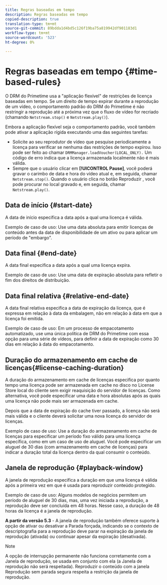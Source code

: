 ```yaml
---
title: Regras baseadas em tempo
description: Regras baseadas em tempo
copied-description: true
translation-type: tm+mt
source-git-commit: 89bdda1d4bd5c126f19ba75a819942df901183d1
workflow-type: tm+mt
source-wordcount: '523'
ht-degree: 0%

---
```



# Regras baseadas em tempo {#time-based-rules}

O DRM do Primetime usa a &quot;aplicação flexível&quot; de restrições de licença baseadas em tempo. Se um direito de tempo expirar durante a reprodução de um vídeo, o comportamento padrão do DRM do Primetime é não restringir a reprodução até a próxima vez que o fluxo de vídeo for recriado (chamando `Netstream.stop()` e `Netstream.play()`).

Embora a aplicação flexível seja o comportamento padrão, você também pode ativar a aplicação rígida executando uma das seguintes tarefas:

* Solicite ao seu reprodutor de vídeo que pesquise periodicamente a licença para verificar se nenhuma das restrições de tempo expirou. Isso pode ser feito ao chamar `DRMManager.loadVoucher(LOCAL_ONLY).` Um código de erro indica que a licença armazenada localmente não é mais válida.
* Sempre que o usuário clicar em **[!UICONTROL Pause]**, você poderá gravar o carimbo de data e hora do vídeo atual e, em seguida, chamar `Netstream.stop()`. Quando o usuário clica no botão Reproduzir , você pode procurar no local gravado e, em seguida, chamar `Netstream.play()`.

## Data de início {#start-date}

A data de início especifica a data após a qual uma licença é válida.

Exemplo de caso de uso: Use uma data absoluta para emitir licenças de conteúdo antes da data de disponibilidade de um ativo ou para aplicar um período de &quot;embargo&quot;.

## Data final {#end-date}

A data final especifica a data após a qual uma licença expira.

Exemplo de caso de uso: Use uma data de expiração absoluta para refletir o fim dos direitos de distribuição.

## Data final relativa {#relative-end-date}

A data final relativa especifica a data de expiração da licença, que é expressa em relação à data da embalagem, não em relação à data em que a licença foi emitida.

Exemplo de caso de uso: Em um processo de empacotamento automatizado, use uma única política de DRM do Primetime com essa opção para uma série de vídeos, para definir a data de expiração como 30 dias em relação à data do empacotamento.

## Duração do armazenamento em cache de licenças{#license-caching-duration}

A duração do armazenamento em cache de licenças especifica por quanto tempo uma licença pode ser armazenada em cache no disco no License Store local do cliente sem exigir reaquisição do servidor de licenças. Como alternativa, você pode especificar uma data e hora absolutas após as quais uma licença não pode mais ser armazenada em cache.

Depois que a data de expiração do cache tiver passado, a licença não será mais válida e o cliente deverá solicitar uma nova licença do servidor de licenças.

Exemplo de caso de uso: Use a duração do armazenamento em cache de licenças para especificar um período fixo válido para uma licença específica, como em um caso de uso de aluguel. Você pode especificar um aluguel de 30 dias (com armazenamento em cache de licenças) para indicar a duração total da licença dentro da qual consumir o conteúdo.

## Janela de reprodução {#playback-window}

A janela de reprodução especifica a duração em que uma licença é válida após a primeira vez em que é usada para reproduzir conteúdo protegido.

Exemplo de caso de uso: Alguns modelos de negócios permitem um período de aluguel de 30 dias, mas, uma vez iniciada a reprodução, a reprodução deve ser concluída em 48 horas. Nesse caso, a duração de 48 horas da licença é a janela de reprodução.

**A partir da versão 5.3**  - A janela de reprodução também oferece suporte à opção de ativar ou desativar a Parada forçada, indicando se o contexto de descriptografia para a reprodução deve parar na expiração da janela de reprodução (ativada) ou continuar apesar da expiração (desativada).

>[!NOTE]
>
>A opção de interrupção permanente não funciona corretamente com a Janela de reprodução, se usada em conjunto com ela (a Janela de reprodução não será respeitada). Reproduzir o conteúdo com a janela Reprodução sem parada segura respeita a restrição da janela de reprodução.